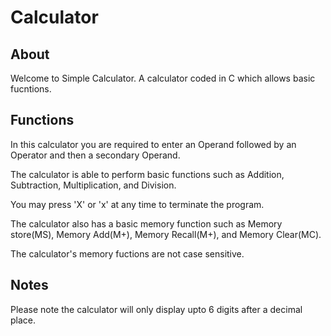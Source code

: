 # Calculator

## About
Welcome to Simple Calculator. A calculator coded in C which allows basic fucntions. 

## Functions
In this calculator you are required to enter an Operand followed by an Operator and then a secondary Operand.

The calculator is able to perform basic functions such as Addition, Subtraction, Multiplication, and Division.

You may press 'X' or 'x' at any time to terminate the program.

The calculator also has a basic memory function such as Memory store(MS), Memory Add(M+), Memory Recall(M+), and Memory Clear(MC).

The calculator's memory fuctions are not case sensitive.

## Notes
Please note the calculator will only display upto 6 digits after a decimal place.
